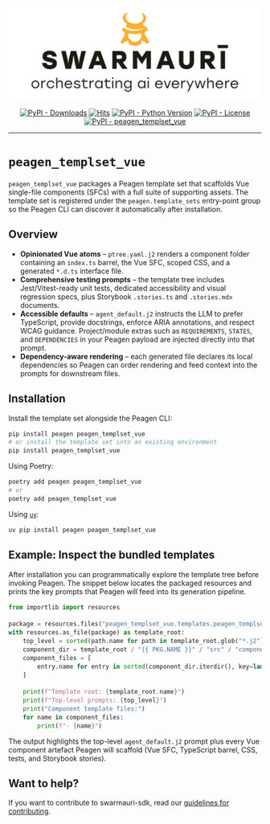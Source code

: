 ![Swarmauri Logo](https://github.com/swarmauri/swarmauri-sdk/blob/3d4d1cfa949399d7019ae9d8f296afba773dfb7f/assets/swarmauri.brand.theme.svg)

<p align="center">
    <a href="https://pypi.org/project/peagen_templset_vue/">
        <img src="https://img.shields.io/pypi/dm/peagen_templset_vue" alt="PyPI - Downloads"/></a>
    <a href="https://hits.sh/github.com/swarmauri/swarmauri-sdk/tree/master/pkgs/standards/peagen_templset_vue/">
        <img alt="Hits" src="https://hits.sh/github.com/swarmauri/swarmauri-sdk/tree/master/pkgs/standards/peagen_templset_vue.svg"/></a>
    <a href="https://pypi.org/project/peagen_templset_vue/">
        <img src="https://img.shields.io/pypi/pyversions/peagen_templset_vue" alt="PyPI - Python Version"/></a>
    <a href="https://pypi.org/project/peagen_templset_vue/">
        <img src="https://img.shields.io/pypi/l/peagen_templset_vue" alt="PyPI - License"/></a>
    <a href="https://pypi.org/project/peagen_templset_vue/">
        <img src="https://img.shields.io/pypi/v/peagen_templset_vue?label=peagen_templset_vue&color=green" alt="PyPI - peagen_templset_vue"/></a>

</p>

---

# `peagen_templset_vue`

`peagen_templset_vue` packages a Peagen template set that scaffolds Vue single-file components (SFCs) with a full suite of supporting assets. The template set is registered under the `peagen.template_sets` entry-point group so the Peagen CLI can discover it automatically after installation.

## Overview

- **Opinionated Vue atoms** – `ptree.yaml.j2` renders a component folder containing an `index.ts` barrel, the Vue SFC, scoped CSS, and a generated `*.d.ts` interface file.
- **Comprehensive testing prompts** – the template tree includes Jest/Vitest-ready unit tests, dedicated accessibility and visual regression specs, plus Storybook `.stories.ts` and `.stories.mdx` documents.
- **Accessible defaults** – `agent_default.j2` instructs the LLM to prefer TypeScript, provide docstrings, enforce ARIA annotations, and respect WCAG guidance. Project/module extras such as `REQUIREMENTS`, `STATES`, and `DEPENDENCIES` in your Peagen payload are injected directly into that prompt.
- **Dependency-aware rendering** – each generated file declares its local dependencies so Peagen can order rendering and feed context into the prompts for downstream files.

## Installation

Install the template set alongside the Peagen CLI:

```bash
pip install peagen peagen_templset_vue
# or install the template set into an existing environment
pip install peagen_templset_vue
```

Using Poetry:

```bash
poetry add peagen peagen_templset_vue
# or
poetry add peagen_templset_vue
```

Using [`uv`](https://github.com/astral-sh/uv):

```bash
uv pip install peagen peagen_templset_vue
```

## Example: Inspect the bundled templates

After installation you can programmatically explore the template tree before invoking Peagen. The snippet below locates the packaged resources and prints the key prompts that Peagen will feed into its generation pipeline.

```python
from importlib import resources

package = resources.files("peagen_templset_vue.templates.peagen_templset_vue")
with resources.as_file(package) as template_root:
    top_level = sorted(path.name for path in template_root.glob("*.j2"))
    component_dir = template_root / "{{ PKG.NAME }}" / "src" / "components" / "{{ MOD.NAME }}"
    component_files = [
        entry.name for entry in sorted(component_dir.iterdir(), key=lambda path: path.name)
    ]

    print(f"Template root: {template_root.name}")
    print(f"Top-level prompts: {top_level}")
    print("Component template files:")
    for name in component_files:
        print(f"- {name}")
```

The output highlights the top-level `agent_default.j2` prompt plus every Vue component artefact Peagen will scaffold (Vue SFC, TypeScript barrel, CSS, tests, and Storybook stories).

## Want to help?

If you want to contribute to swarmauri-sdk, read our [guidelines for contributing](https://github.com/swarmauri/swarmauri-sdk/blob/master/CONTRIBUTING.md).
